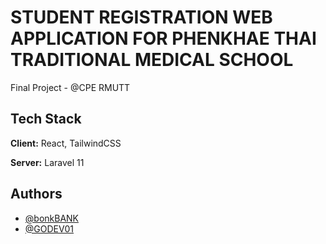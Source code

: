 # STUDENT REGISTRATION WEB APPLICATION FOR PHENKHAE THAI TRADITIONAL MEDICAL SCHOOL

Final Project - @CPE RMUTT
## Tech Stack

**Client:** React, TailwindCSS

**Server:** Laravel 11


## Authors

- [@bonkBANK](https://github.com/bonkbank45)
- [@GODEV01](https://github.com/GODEV01)
